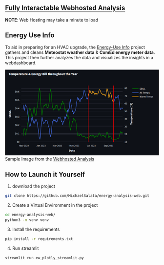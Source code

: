 
## [Fully Interactable Webhosted Analysis](https://energy-analysis-web.streamlit.app/)
**NOTE**: Web Hosting may take a minute to load

Energy Use Info
-----------------------
To aid in preparing for an HVAC upgrade, the [Energy-Use Info](https://github.com/MichaelSalata/Energy_Use_Info) project gathers and cleans **Meteostat weather data** & **ComEd energy meter data**.
This project then further analyzes the data and visualizes the insights in a webdashboard.

![bill_vs_weather](https://github.com/MichaelSalata/energy-analysis-web/blob/main/imgs/bill_vs_weather.png)
Sample Image from the [Webhosted Analysis](https://energy-analysis-web.streamlit.app/)

How to Launch it Yourself
-----------------------
1. download the project
```bash
git clone https://github.com/MichaelSalata/energy-analysis-web.git
```
2. Create a Virtual Environment in the project
```bash
cd energy-analysis-web/
python3 -m venv venv
```
3. Install the requirements
```bash
pip install -r requirements.txt
```
4. Run streamlit
```bash
streamlit run ew_plotly_streamlit.py
```
